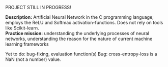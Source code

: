 PROJECT STILL IN PROGRESS! <br>

<b>Description:</b> Artificial Neural Network in the C programming language; employs the ReLU and Softmax activation-functions. Does not rely on tools like Scikit-learn.<br>
<b>Practice mission:</b> understanding the underlying processes of neural networks, understanding the reason for the nature of current machine learning frameworks

Yet to do: bug-fixing, evaluation function(s)
Bug: cross-entropy-loss is a NaN (not a number) value.